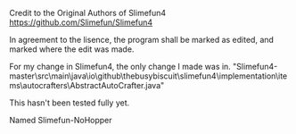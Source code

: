 Credit to the Original Authors of Slimefun4
https://github.com/Slimefun/Slimefun4

In agreement to the lisence, the program shall be marked as edited, and marked where the edit was made.

For my change in Slimefun4, the only change I made was in.
"Slimefun4-master\src\main\java\io\github\thebusybiscuit\slimefun4\implementation\items\autocrafters\AbstractAutoCrafter.java"

This hasn't been tested fully yet.

Named Slimefun-NoHopper

